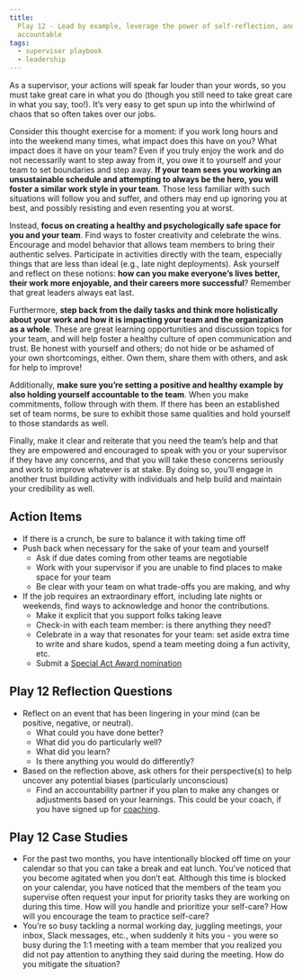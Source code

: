 ```yaml
---
title:
  Play 12 - Lead by example, leverage the power of self-reflection, and be
  accountable
tags:
  - supervisor playbook
  - leadership
---
```


As a supervisor, your actions will speak far louder than your words, so you must
take great care in what you do (though you still need to take great care in what
you say, too!). It’s very easy to get spun up into the whirlwind of chaos that
so often takes over our jobs.

Consider this thought exercise for a moment: if you work long hours and into the
weekend many times, what impact does this have on you? What impact does it have
on your team? Even if you truly enjoy the work and do not necessarily want to
step away from it, you owe it to yourself and your team to set boundaries and
step away. **If your team sees you working an unsustainable schedule and
attempting to always be the hero, you will foster a similar work style in your
team**. Those less familiar with such situations will follow you and suffer, and
others may end up ignoring you at best, and possibly resisting and even
resenting you at worst.

Instead, **focus on creating a healthy and psychologically safe space for you
and your team**. Find ways to foster creativity and celebrate the wins.
Encourage and model behavior that allows team members to bring their authentic
selves. Participate in activities directly with the team, especially things that
are less than ideal (e.g., late night deployments). Ask yourself and reflect on
these notions: **how can you make everyone’s lives better, their work more
enjoyable, and their careers more successful**? Remember that great leaders
always eat last.

Furthermore, **step back from the daily tasks and think more holistically about
your work and how it is impacting your team and the organization as a whole**.
These are great learning opportunities and discussion topics for your team, and
will help foster a healthy culture of open communication and trust. Be honest
with yourself and others; do not hide or be ashamed of your own shortcomings,
either. Own them, share them with others, and ask for help to improve!

Additionally, **make sure you’re setting a positive and healthy example by also
holding yourself accountable to the team**. When you make commitments, follow
through with them. If there has been an established set of team norms, be sure
to exhibit those same qualities and hold yourself to those standards as well.

Finally, make it clear and reiterate that you need the team’s help and that they
are empowered and encouraged to speak with you or your supervisor if they have
any concerns, and that you will take these concerns seriously and work to
improve whatever is at stake. By doing so, you’ll engage in another trust
building activity with individuals and help build and maintain your credibility
as well.

## Action Items

- If there is a crunch, be sure to balance it with taking time off
- Push back when necessary for the sake of your team and yourself
  - Ask if due dates coming from other teams are negotiable
  - Work with your supervisor if you are unable to find places to make space for
    your team
  - Be clear with your team on what trade-offs you are making, and why
- If the job requires an extraordinary effort, including late nights or
  weekends, find ways to acknowledge and honor the contributions.
  - Make it explicit that you support folks taking leave
  - Check-in with each team member: is there anything they need?
  - Celebrate in a way that resonates for your team: set aside extra time to
    write and share kudos, spend a team meeting doing a fun activity, etc.
  - Submit a [Special Act Award nomination](https://forms.gle/QuQGkAhgmAsMwZmy5)

## Play 12 Reflection Questions

- Reflect on an event that has been lingering in your mind (can be positive,
  negative, or neutral).
  - What could you have done better?
  - What did you do particularly well?
  - What did you learn?
  - Is there anything you would do differently?
- Based on the reflection above, ask others for their perspective(s) to help
  uncover any potential biases (particularly unconscious)
  - Find an accountability partner if you plan to make any changes or
    adjustments based on your learnings. This could be your coach, if you have
    signed up for
    [coaching](https://insite.gsa.gov/topics/training-and-development/developmental-services/coaching-services).

## Play 12 Case Studies

- For the past two months, you have intentionally blocked off time on your
  calendar so that you can take a break and eat lunch. You’ve noticed that you
  become agitated when you don’t eat. Although this time is blocked on your
  calendar, you have noticed that the members of the team you supervise often
  request your input for priority tasks they are working on during this time.
  How will you handle and prioritize your self-care? How will you encourage the
  team to practice self-care?
- You’re so busy tackling a normal working day, juggling meetings, your inbox,
  Slack messages, etc., when suddenly it hits you - you were so busy during the
  1:1 meeting with a team member that you realized you did not pay attention to
  anything they said during the meeting. How do you mitigate the situation?
